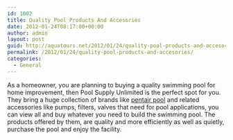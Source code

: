 ```yaml
---
id: 1002
title: Quality Pool Products And Accesories
date: 2012-01-24T08:17:00+00:00
author: admin
layout: post
guid: http://aquatours.net/2012/01/24/quality-pool-products-and-accesories/
permalink: /2012/01/24/quality-pool-products-and-accesories/
categories:
  - General
---
```

As a homeowner, you are planning to buying a quality swimming pool for home improvement, then Pool Supply Unlimited is the perfect spot for you. They bring a huge collection of brands like [pentair pool](http://www.poolsupplyunlimited.com/manufacturer/PentairWaterPool&Spa/255) and related accessories like pumps, filters, valves that need for pool applications, you can view all and buy whatever you need to build the swimming pool. The products offered by them, are quality and more efficiently as well as quietly, purchase the pool and enjoy the facility.